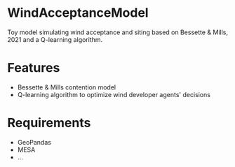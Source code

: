 # WindAcceptanceModel
Toy model simulating wind acceptance and siting based on Bessette &amp; Mills, 2021 and a Q-learning algorithm.
# Features
- Bessette & Mills contention model
- Q-learning algorithm to optimize wind developer agents' decisions
# Requirements
- GeoPandas
- MESA
- ...
